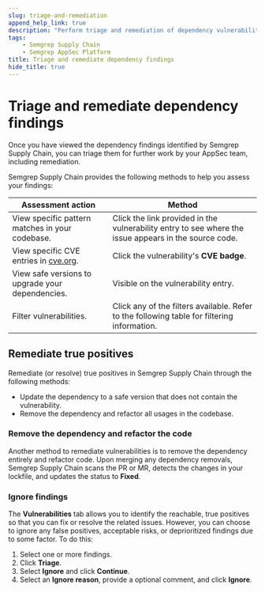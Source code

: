 ```yaml
---
slug: triage-and-remediation
append_help_link: true
description: "Perform triage and remediation of dependency vulnerabilities through Semgrep Supply Chain."
tags:
    - Semgrep Supply Chain
    - Semgrep AppSec Platform
title: Triage and remediate dependency findings
hide_title: true
---
```


# Triage and remediate dependency findings

Once you have viewed the dependency findings identified by Semgrep Supply Chain, you can triage them for further work by your AppSec team, including remediation.

Semgrep Supply Chain provides the following methods to help you assess your findings:

<table>
  <thead>
    <tr>
      <th>Assessment action</th>
      <th>Method</th>
    </tr>
  </thead>
  <tbody>
    <tr>
      <td>View specific pattern matches in your codebase.</td>
      <td>Click the link provided in the vulnerability entry to see where the issue appears in the source code.</td>
    </tr>
    <tr>
      <td>View specific CVE entries in <a href="https://www.cve.org/">cve.org</a>.</td>
      <td>Click the vulnerability's <strong>CVE badge</strong>.</td>
    </tr>
    <tr>
      <td>View safe versions to upgrade your dependencies.</td>
      <td>Visible on the vulnerability entry.</td>
    </tr>
    <tr>
      <td>Filter vulnerabilities.</td>
      <td>Click any of the filters available. Refer to the following table for filtering information.</td>
    </tr>
  </tbody>
</table>

## Remediate true positives

Remediate (or resolve) true positives in Semgrep Supply Chain through the following methods:

* Update the dependency to a safe version that does not contain the vulnerability.
* Remove the dependency and refactor all usages in the codebase.

<!-- Feature has been disabled for the time being. See https://github.com/semgrep/semgrep-app/pull/10186

### Updating the dependency

Semgrep Supply Chain provides a snippet you can copy to update the dependency. Click on the **Upgrade** button to view and copy the snippet. When the pull or merge request is merged into the codebase, Semgrep Supply Chain detects that the finding is no longer present and updates the vulnerability's status to **Fixed**.
-->

### Remove the dependency and refactor the code

Another method to remediate vulnerabilities is to remove the dependency entirely and refactor code. Upon merging any dependency removals, Semgrep Supply Chain scans the PR or MR, detects the changes in your lockfile, and updates the status to **Fixed**.

### Ignore findings

The **Vulnerabilities** tab allows you to identify the reachable, true positives so that you can fix or resolve the related issues. However, you can choose to ignore any false positives, acceptable risks, or deprioritized findings due to some factor. To do this:

1. Select one or more findings.
2. Click **Triage**.
3. Select **Ignore** and click **Continue**.
4. Select an **Ignore reason**, provide a optional comment, and click **Ignore**.
